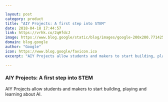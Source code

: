 ```yaml
---

layout: post
category: product
title: "AIY Projects: A first step into STEM"
date: 2018-04-18 17:44:57
link: https://vrhk.co/2qHfdcJ
image: https://www.blog.google/static/blog/images/google-200x200.7714256da16f.png
domain: blog.google
author: "Google"
icon: https://www.blog.google/favicon.ico
excerpt: "AIY Projects allow students and makers to start building, playing and learning about AI."

---
```


### AIY Projects: A first step into STEM

AIY Projects allow students and makers to start building, playing and learning about AI.